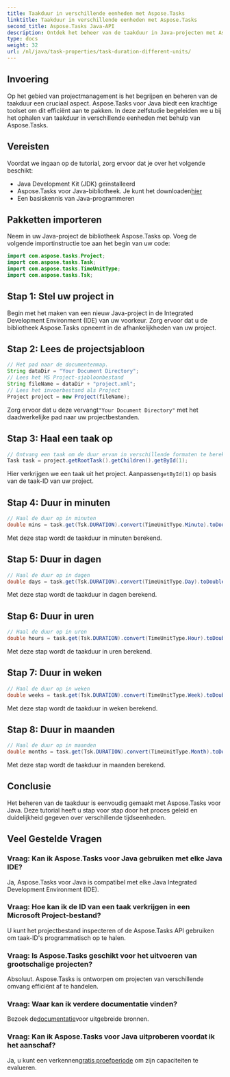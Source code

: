 ```yaml
---
title: Taakduur in verschillende eenheden met Aspose.Tasks
linktitle: Taakduur in verschillende eenheden met Aspose.Tasks
second_title: Aspose.Tasks Java-API
description: Ontdek het beheer van de taakduur in Java-projecten met Aspose.Tasks. Bereken en converteer de duur nauwkeurig in minuten, dagen, uren, weken en maanden.
type: docs
weight: 32
url: /nl/java/task-properties/task-duration-different-units/
---
```

## Invoering
Op het gebied van projectmanagement is het begrijpen en beheren van de taakduur een cruciaal aspect. Aspose.Tasks voor Java biedt een krachtige toolset om dit efficiënt aan te pakken. In deze zelfstudie begeleiden we u bij het ophalen van taakduur in verschillende eenheden met behulp van Aspose.Tasks.
## Vereisten
Voordat we ingaan op de tutorial, zorg ervoor dat je over het volgende beschikt:
- Java Development Kit (JDK) geïnstalleerd
-  Aspose.Tasks voor Java-bibliotheek. Je kunt het downloaden[hier](https://releases.aspose.com/tasks/java/)
- Een basiskennis van Java-programmeren
## Pakketten importeren
Neem in uw Java-project de bibliotheek Aspose.Tasks op. Voeg de volgende importinstructie toe aan het begin van uw code:
```java
import com.aspose.tasks.Project;
import com.aspose.tasks.Task;
import com.aspose.tasks.TimeUnitType;
import com.aspose.tasks.Tsk;
```
## Stap 1: Stel uw project in
Begin met het maken van een nieuw Java-project in de Integrated Development Environment (IDE) van uw voorkeur. Zorg ervoor dat u de bibliotheek Aspose.Tasks opneemt in de afhankelijkheden van uw project.
## Stap 2: Lees de projectsjabloon
```java
// Het pad naar de documentenmap.
String dataDir = "Your Document Directory";
// Lees het MS Project-sjabloonbestand
String fileName = dataDir + "project.xml";
// Lees het invoerbestand als Project
Project project = new Project(fileName);
```
 Zorg ervoor dat u deze vervangt`"Your Document Directory"` met het daadwerkelijke pad naar uw projectbestanden.
## Stap 3: Haal een taak op
```java
// Ontvang een taak om de duur ervan in verschillende formaten te berekenen
Task task = project.getRootTask().getChildren().getById(1);
```
 Hier verkrijgen we een taak uit het project. Aanpassen`getById(1)` op basis van de taak-ID van uw project.
## Stap 4: Duur in minuten
```java
// Haal de duur op in minuten
double mins = task.get(Tsk.DURATION).convert(TimeUnitType.Minute).toDouble();
```
Met deze stap wordt de taakduur in minuten berekend.
## Stap 5: Duur in dagen
```java
// Haal de duur op in dagen
double days = task.get(Tsk.DURATION).convert(TimeUnitType.Day).toDouble();
```
Met deze stap wordt de taakduur in dagen berekend.
## Stap 6: Duur in uren
```java
// Haal de duur op in uren
double hours = task.get(Tsk.DURATION).convert(TimeUnitType.Hour).toDouble();
```
Met deze stap wordt de taakduur in uren berekend.
## Stap 7: Duur in weken
```java
// Haal de duur op in weken
double weeks = task.get(Tsk.DURATION).convert(TimeUnitType.Week).toDouble();
```
Met deze stap wordt de taakduur in weken berekend.
## Stap 8: Duur in maanden
```java
// Haal de duur op in maanden
double months = task.get(Tsk.DURATION).convert(TimeUnitType.Month).toDouble();
```
Met deze stap wordt de taakduur in maanden berekend.
## Conclusie
Het beheren van de taakduur is eenvoudig gemaakt met Aspose.Tasks voor Java. Deze tutorial heeft u stap voor stap door het proces geleid en duidelijkheid gegeven over verschillende tijdseenheden.
## Veel Gestelde Vragen
### Vraag: Kan ik Aspose.Tasks voor Java gebruiken met elke Java IDE?
Ja, Aspose.Tasks voor Java is compatibel met elke Java Integrated Development Environment (IDE).
### Vraag: Hoe kan ik de ID van een taak verkrijgen in een Microsoft Project-bestand?
U kunt het projectbestand inspecteren of de Aspose.Tasks API gebruiken om taak-ID's programmatisch op te halen.
### Vraag: Is Aspose.Tasks geschikt voor het uitvoeren van grootschalige projecten?
Absoluut. Aspose.Tasks is ontworpen om projecten van verschillende omvang efficiënt af te handelen.
### Vraag: Waar kan ik verdere documentatie vinden?
 Bezoek de[documentatie](https://reference.aspose.com/tasks/java/)voor uitgebreide bronnen.
### Vraag: Kan ik Aspose.Tasks voor Java uitproberen voordat ik het aanschaf?
 Ja, u kunt een verkennen[gratis proefperiode](https://releases.aspose.com/) om zijn capaciteiten te evalueren.